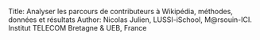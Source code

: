 Title: Analyser les parcours de contributeurs à Wikipédia, méthodes, données et résultats
Author: Nicolas Julien, LUSSI-iSchool, M@rsouin-ICI. Institut TELECOM Bretagne & UEB, France
